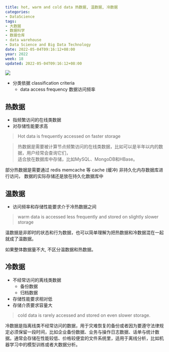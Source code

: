 ```yaml
title: hot, warm and cold data 热数据, 温数据, 冷数据
categories:
- DataScience
tags:
- 大数据
- 数据科学
- 数据仓库
- data warehouse
- Data Science and Big Data Technology
date: 2022-05-04T09:16:12+08:00
year: 2022
week: 18
updated: 2022-05-04T09:16:12+08:00
```

![](https://cdn.jsdelivr.net/gh/HaoweiCh/imgs/C6A8224158E488BE8A58B933BDD1F104985501DB.webp)

<!-- more -->

* 分类依据 classification criteria
  * data access frequency 数据访问频率

## 热数据

* 指频繁访问的在线类数据
* 对存储性能要求高

> Hot data is frequently accessed on faster storage

> 热数据是需要被计算节点频繁访问的在线类数据，比如可以是半年以内的数据，用户经常会查询它们，  
> 适合放在数据库中存储，比如MySQL、MongoDB和HBase。

部分热数据是需要通过 redis memcache 等 cache (缓冲) 非持久化内存数据库进行访问， 数据的实际存储还是放在持久化数据库中

## 温数据

* 访问频率和存储性能要求介于冷热数据之间

> warm data is accessed less frequently and stored on slightly slower storage

温数据是非即时的状态和行为数据，也可以简单理解为把热数据和冷数据混在一起就成了温数据。

如果整体数据量不大, 不区分温数据和热数据。

## 冷数据

* 不经常访问的离线类数据
  * 备份数据
  * 归档数据
* 存储性能要求相对低
* 存储介质要求容量大

> cold data is rarely accessed and stored on even slower storage.

冷数据是指离线类不经常访问的数据，用于灾难恢复的备份或者因为要遵守法律规定必须保留一段时间，比如企业备份数据、业务与操作日志数据、话单与统计数据。通常会存储在性能较低、价格较便宜的文件系统里，适用于离线分析，比如机器学习中的模型训练或者大数据分析。